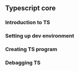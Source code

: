 ## Typescript core

### Introduction to TS

### Setting up dev environment

### Creating TS program

### Debagging TS
